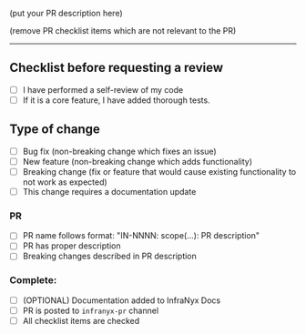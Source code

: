 (put your PR description here)

(remove PR checklist items which are not relevant to the PR)

---

## Checklist before requesting a review
- [ ] I have performed a self-review of my code
- [ ] If it is a core feature, I have added thorough tests.

## Type of change
- [ ] Bug fix (non-breaking change which fixes an issue)
- [ ] New feature (non-breaking change which adds functionality)
- [ ] Breaking change (fix or feature that would cause existing functionality to not work as expected)
- [ ] This change requires a documentation update

### **PR**
-   [ ] PR name follows format: "IN-NNNN: scope(...): PR description"
-   [ ] PR has proper description
-   [ ] Breaking changes described in PR description

### **Complete:**
-   [ ] (OPTIONAL) Documentation added to InfraNyx Docs
-   [ ] PR is posted to `infranyx-pr` channel
-   [ ] All checklist items are checked